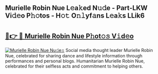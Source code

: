 ## Murielle Robin Nue L𝚎a𝚔ed N𝚞𝚍e - Part-LKW Vi𝚍𝚎o P𝚑𝚘tos - H𝚘𝚝 O𝚗𝚕yf𝚊ns L𝚎a𝚔s LLik6

# <h2><a href="http://kf2p1m.oniu.top/?m=Murielle+Robin+Nue">🔗👉 🔴 Murielle Robin Nue P𝚑ot𝚘𝚜 V𝚒d𝚎o</a></h2>

[![Murielle Robin Nue Nu𝚍e𝚜](https://i.imgur.com/0qMVB7G.gif)](http://kf2p1m.oniu.top/?m=Murielle+Robin+Nue)
Social media thought leader Murielle Robin Nue, celebrated for sharing dance and lifestyle information through performances and personal blogs. Humanitarian Murielle Robin Nue, celebrated for their selfless acts and commitment to helping others.  
